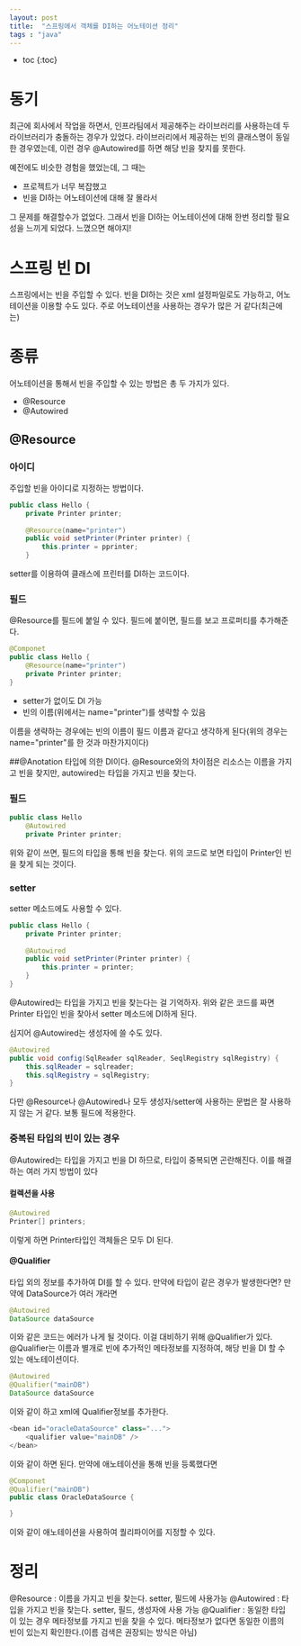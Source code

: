 ```yaml
---
layout: post
title:  "스프링에서 객체를 DI하는 어노테이션 정리"
tags : "java"
---
```


* toc
{:toc}

# 동기
최근에 회사에서 작업을 하면서, 인프라팀에서 제공해주는 라이브러리를 사용하는데 두 라이브러리가 충돌하는 경우가 있었다. 라이브러리에서 제공하는 빈의 클래스명이 동일한 경우였는데, 이런 경우 @Autowired를 하면 해당 빈을 찾지를 못한다.

예전에도 비슷한 경험을 했었는데, 그 때는

- 프로젝트가 너무 복잡했고
- 빈을 DI하는 어노테이션에 대해 잘 몰라서

그 문제를 해결할수가 없었다. 그래서 빈을 DI하는 어노테이션에 대해 한번 정리할 필요성을 느끼게 되었다. 느꼈으면 해야지!

# 스프링 빈 DI
스프링에서는 빈을 주입할 수 있다. 빈을 DI하는 것은 xml 설정파일로도 가능하고, 어노테이션을 이용할 수도 있다. 주로 어노테이션을 사용하는 경우가 많은 거 같다(최근에는)

# 종류
어노테이션을 통해서 빈을 주입할 수 있는 방법은 총 두 가지가 있다.

- @Resource
- @Autowired

## @Resource

### 아이디
주입할 빈을 아이디로 지정하는 방법이다. 

~~~ java
public class Hello {
	private Printer printer;
	
	@Resource(name="printer")
	public void setPrinter(Printer printer) {
		this.printer = pprinter;
	}
~~~
setter를 이용하여 클래스에 프린터를 DI하는 코드이다.

### 필드
@Resource를 필드에 붙일 수 있다. 필드에 붙이면, 필드를 보고 프로퍼티를 추가해준다.

~~~ java
@Componet
public class Hello {
	@Resource(name="printer")
	private Printer printer;
}
~~~
- setter가 없이도 DI 가능
- 빈의 이름(위에서는 name="printer")를 생략할 수 있음

이름을 생략하는 경우에는 빈의 이름이 필드 이름과 같다고 생각하게 된다(위의 경우는 name="printer"를 한 것과 마찬가지이다)

##@Anotation
타입에 의한 DI이다. @Resource와의 차이점은 리소스는 이름을 가지고 빈을 찾지만, autowired는 타입을 가지고 빈을 찾는다.

### 필드
~~~ java
public class Hello
	@Autowired
	private Printer printer;
~~~
위와 같이 쓰면, 필드의 타입을 통해 빈을 찾는다. 위의 코드로 보면 타입이 Printer인 빈을 찾게 되는 것이다.

### setter
setter 메소드에도 사용할 수 있다.

~~~ java
public class Hello {
	private Printer printer;
	
	@Autowired
	public void setPrinter(Printer printer) {
		this.printer = printer;
	}
}
~~~
@Autowired는 타입을 가지고 빈을 찾는다는 걸 기억하자. 위와 같은 코드를 짜면 Printer 타입인 빈을 찾아서 setter 메소드에 DI하게 된다.

심지어 @Autowired는 생성자에 쓸 수도 있다.

~~~ java
@Autowired
public void config(SqlReader sqlReader, SeqlRegistry sqlRegistry) {
	this.sqlReader = sqlreader;
	this.sqlRegistry = sqlRegistry;
}
~~~

다만 @Resource나 @Autowired나 모두 생성자/setter에 사용하는 문법은 잘 사용하지 않는 거 같다. 보통 필드에 적용한다.

### 중복된 타입의 빈이 있는 경우
@Autowired는 타입을 가지고 빈을 DI 하므로, 타입이 중복되면 곤란해진다. 이를 해결하는 여러 가지 방법이 있다

#### 컬렉션을 사용
~~~ java
@Autowired
Printer[] printers;
~~~
이렇게 하면 Printer타입인 객체들은 모두 DI 된다.

#### @Qualifier
타입 외의 정보를 추가하여 DI를 할 수 있다. 만약에 타입이 같은 경우가 발생한다면? 만약에 DataSource가 여러 개라면

~~~ java
@Autowired
DataSource dataSource
~~~
이와 같은 코드는 에러가 나게 될 것이다. 이걸 대비하기 위해 @Qualifier가 있다. @Qualifier는 이름과 별개로 빈에 추가적인 메타정보를 지정하여, 해당 빈을 DI 할 수 있는 애노테이션이다.

~~~ java
@Autowired
@Qualifier("mainDB")
DataSource dataSource
~~~
이와 같이 하고 xml에 Qualifier정보를 추가한다.

~~~ java
<bean id="oracleDataSource" class="...">
	<qualifier value="mainDB" />
</bean>
~~~
이와 같이 하면 된다. 만약에 애노테이션을 통해 빈을 등록했다면

~~~ java
@Componet
@Qualifier("mainDB")
public class OracleDataSource {

}
~~~
이와 같이 애노테이션을 사용하여 퀄리파이어를 지정할 수 있다.

# 정리
@Resource : 이름을 가지고 빈을 찾는다. setter, 필드에 사용가능
@Autowired : 타입을 가지고 빈을 찾는다. setter, 필드, 생성자에 사용 가능
@Qualifier : 동일한 타입이 있는 경우 메타정보를 가지고 빈을 찾을 수 있다. 메타정보가 없다면 동일한 이름의 빈이 있는지 확인한다.(이름 검색은 권장되는 방식은 아님)